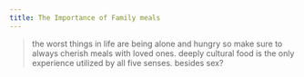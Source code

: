 ```yaml
---
title: The Importance of Family meals
---
```

> the worst things in life are being alone and hungry so make sure to always cherish meals with loved ones.
deeply cultural
food is the only experience utilized by all five senses. besides sex?